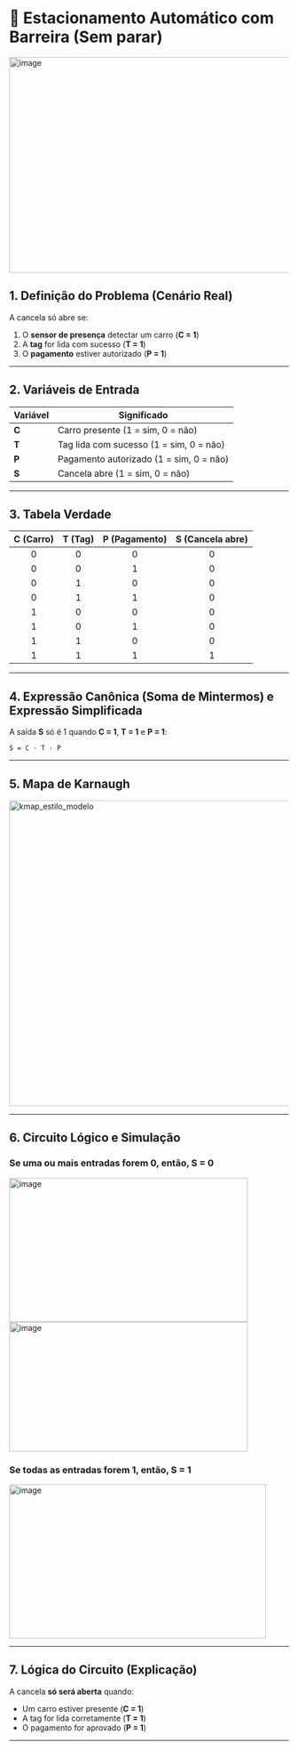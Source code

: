 # 🚗 Estacionamento Automático com Barreira (Sem parar)

<img width="528" height="388" alt="image" src="https://github.com/user-attachments/assets/b1c4a8e7-b929-4d23-a395-10a6796e2662" />

## 1. Definição do Problema (Cenário Real)

A cancela só abre se:
1. O **sensor de presença** detectar um carro (**C = 1**)
2. A **tag** for lida com sucesso (**T = 1**)
3. O **pagamento** estiver autorizado (**P = 1**)

---

## 2. Variáveis de Entrada

| Variável | Significado |
|----------|-------------|
| **C** | Carro presente (1 = sim, 0 = não) |
| **T** | Tag lida com sucesso (1 = sim, 0 = não) |
| **P** | Pagamento autorizado (1 = sim, 0 = não) |
| **S** | Cancela abre (1 = sim, 0 = não) |

---

## 3. Tabela Verdade

| C (Carro) | T (Tag) | P (Pagamento) | S (Cancela abre) |
|:---------:|:-------:|:--------------:|:----------------:|
| 0 | 0 | 0 | 0 |
| 0 | 0 | 1 | 0 |
| 0 | 1 | 0 | 0 |
| 0 | 1 | 1 | 0 |
| 1 | 0 | 0 | 0 |
| 1 | 0 | 1 | 0 |
| 1 | 1 | 0 | 0 |
| 1 | 1 | 1 | 1 |

---

## 4. Expressão Canônica (Soma de Mintermos) e Expressão Simplificada

A saída **S** só é 1 quando **C = 1**, **T = 1** e **P = 1**:

`S = C · T · P`

---
## 5. Mapa de Karnaugh

<img width="816" height="550" alt="kmap_estilo_modelo" src="https://github.com/user-attachments/assets/30ce57c4-6661-46ea-80cb-9bfb3ee0a5ca" />

---

## 6. Circuito Lógico e Simulação

### Se uma ou mais entradas forem 0, então, S = 0
<img width="430" height="259" alt="image" src="https://github.com/user-attachments/assets/65676d2b-8508-454c-b17b-8fc0ac7a5528" />
<img width="430" height="233" alt="image" src="https://github.com/user-attachments/assets/1d98b049-ca7a-43cd-b0e8-77ba45c428e1" /> <br>

### Se todas as entradas forem 1, então, S = 1 <br>
<img width="463" height="277" alt="image" src="https://github.com/user-attachments/assets/f82f8e10-7f98-49f7-a90c-5500b6d917d9" />

---

## 7. Lógica do Circuito (Explicação)

A cancela **só será aberta** quando:
- Um carro estiver presente (**C = 1**)
- A tag for lida corretamente (**T = 1**)
- O pagamento for aprovado (**P = 1**)

---
